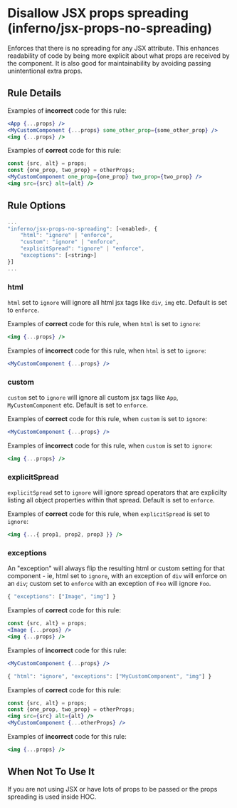 # Disallow JSX props spreading (inferno/jsx-props-no-spreading)

Enforces that there is no spreading for any JSX attribute. This enhances readability of code by being more explicit about what props are received by the component. It is also good for maintainability by avoiding passing unintentional extra props.

## Rule Details

Examples of **incorrect** code for this rule:

```jsx
<App {...props} />
<MyCustomComponent {...props} some_other_prop={some_other_prop} />
<img {...props} />
```

Examples of **correct** code for this rule:

```jsx
const {src, alt} = props;
const {one_prop, two_prop} = otherProps;
<MyCustomComponent one_prop={one_prop} two_prop={two_prop} />
<img src={src} alt={alt} />
```

## Rule Options

```js
...
"inferno/jsx-props-no-spreading": [<enabled>, {
    "html": "ignore" | "enforce",
    "custom": "ignore" | "enforce",
    "explicitSpread": "ignore" | "enforce",
    "exceptions": [<string>]
}]
...
```

### html

`html` set to `ignore` will ignore all html jsx tags like `div`, `img` etc. Default is set to `enforce`.

Examples of **correct** code for this rule, when `html` is set to `ignore`:

```jsx
<img {...props} />
```

Examples of **incorrect** code for this rule, when `html` is set to `ignore`:

```jsx
<MyCustomComponent {...props} />
```

### custom

`custom` set to `ignore` will ignore all custom jsx tags like `App`, `MyCustomComponent` etc. Default is set to `enforce`.

Examples of **correct** code for this rule, when `custom` is set to `ignore`:

```jsx
<MyCustomComponent {...props} />
```

Examples of **incorrect** code for this rule, when `custom` is set to `ignore`:

```jsx
<img {...props} />
```

### explicitSpread

`explicitSpread` set to `ignore` will ignore spread operators that are explicilty listing all object properties within that spread. Default is set to `enforce`.

Examples of **correct** code for this rule, when `explicitSpread` is set to `ignore`:

```jsx
<img {...{ prop1, prop2, prop3 }} />
```

### exceptions

An "exception" will always flip the resulting html or custom setting for that component - ie, html set to `ignore`, with an exception of `div` will enforce on an `div`; custom set to `enforce` with an exception of `Foo` will ignore `Foo`.

```js
{ "exceptions": ["Image", "img"] }
```

Examples of **correct** code for this rule:

```jsx
const {src, alt} = props;
<Image {...props} />
<img {...props} />
```

Examples of **incorrect** code for this rule:

```jsx
<MyCustomComponent {...props} />
```

```js
{ "html": "ignore", "exceptions": ["MyCustomComponent", "img"] }
```

Examples of **correct** code for this rule:

```jsx
const {src, alt} = props;
const {one_prop, two_prop} = otherProps;
<img src={src} alt={alt} />
<MyCustomComponent {...otherProps} />
```

Examples of **incorrect** code for this rule:

```jsx
<img {...props} />
```

## When Not To Use It

If you are not using JSX or have lots of props to be passed or the props spreading is used inside HOC.
